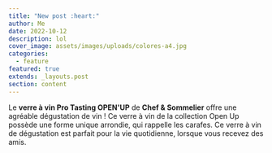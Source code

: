 ```yaml
---
title: "New post :heart:"
author: Me
date: 2022-10-12
description: lol
cover_image: assets/images/uploads/colores-a4.jpg
categories:
  - feature
featured: true
extends: _layouts.post
section: content
---
```

Le **verre à vin Pro Tasting OPEN'UP** de **Chef & Sommelier** offre une agréable dégustation de vin ! Ce verre à vin de la collection Open Up possède une forme unique arrondie, qui rappelle les carafes. Ce verre à vin de dégustation est parfait pour la vie quotidienne, lorsque vous recevez des amis.